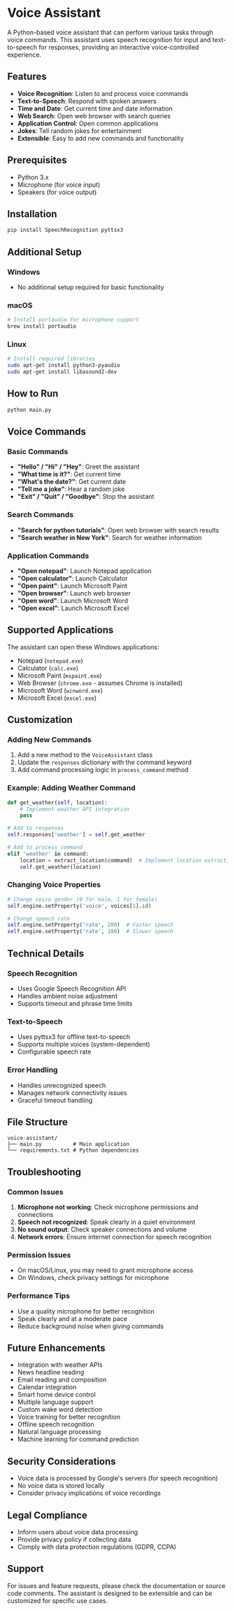 # Voice Assistant

A Python-based voice assistant that can perform various tasks through voice commands. This assistant uses speech recognition for input and text-to-speech for responses, providing an interactive voice-controlled experience.

## Features
- **Voice Recognition**: Listen to and process voice commands
- **Text-to-Speech**: Respond with spoken answers
- **Time and Date**: Get current time and date information
- **Web Search**: Open web browser with search queries
- **Application Control**: Open common applications
- **Jokes**: Tell random jokes for entertainment
- **Extensible**: Easy to add new commands and functionality

## Prerequisites
- Python 3.x
- Microphone (for voice input)
- Speakers (for voice output)

## Installation
```bash
pip install SpeechRecognition pyttsx3
```

## Additional Setup
### Windows
- No additional setup required for basic functionality

### macOS
```bash
# Install portaudio for microphone support
brew install portaudio
```

### Linux
```bash
# Install required libraries
sudo apt-get install python3-pyaudio
sudo apt-get install libasound2-dev
```

## How to Run
```bash
python main.py
```

## Voice Commands

### Basic Commands
- **"Hello" / "Hi" / "Hey"**: Greet the assistant
- **"What time is it?"**: Get current time
- **"What's the date?"**: Get current date
- **"Tell me a joke"**: Hear a random joke
- **"Exit" / "Quit" / "Goodbye"**: Stop the assistant

### Search Commands
- **"Search for python tutorials"**: Open web browser with search results
- **"Search weather in New York"**: Search for weather information

### Application Commands
- **"Open notepad"**: Launch Notepad application
- **"Open calculator"**: Launch Calculator
- **"Open paint"**: Launch Microsoft Paint
- **"Open browser"**: Launch web browser
- **"Open word"**: Launch Microsoft Word
- **"Open excel"**: Launch Microsoft Excel

## Supported Applications
The assistant can open these Windows applications:
- Notepad (`notepad.exe`)
- Calculator (`calc.exe`)
- Microsoft Paint (`mspaint.exe`)
- Web Browser (`chrome.exe` - assumes Chrome is installed)
- Microsoft Word (`winword.exe`)
- Microsoft Excel (`excel.exe`)

## Customization

### Adding New Commands
1. Add a new method to the `VoiceAssistant` class
2. Update the `responses` dictionary with the command keyword
3. Add command processing logic in `process_command` method

### Example: Adding Weather Command
```python
def get_weather(self, location):
    # Implement weather API integration
    pass

# Add to responses
self.responses['weather'] = self.get_weather

# Add to process_command
elif 'weather' in command:
    location = extract_location(command)  # Implement location extraction
    self.get_weather(location)
```

### Changing Voice Properties
```python
# Change voice gender (0 for male, 1 for female)
self.engine.setProperty('voice', voices[1].id)

# Change speech rate
self.engine.setProperty('rate', 200)  # Faster speech
self.engine.setProperty('rate', 100)  # Slower speech
```

## Technical Details

### Speech Recognition
- Uses Google Speech Recognition API
- Handles ambient noise adjustment
- Supports timeout and phrase time limits

### Text-to-Speech
- Uses pyttsx3 for offline text-to-speech
- Supports multiple voices (system-dependent)
- Configurable speech rate

### Error Handling
- Handles unrecognized speech
- Manages network connectivity issues
- Graceful timeout handling

## File Structure
```
voice-assistant/
├── main.py          # Main application
└── requirements.txt # Python dependencies
```

## Troubleshooting

### Common Issues
1. **Microphone not working**: Check microphone permissions and connections
2. **Speech not recognized**: Speak clearly in a quiet environment
3. **No sound output**: Check speaker connections and volume
4. **Network errors**: Ensure internet connection for speech recognition

### Permission Issues
- On macOS/Linux, you may need to grant microphone access
- On Windows, check privacy settings for microphone

### Performance Tips
- Use a quality microphone for better recognition
- Speak clearly and at a moderate pace
- Reduce background noise when giving commands

## Future Enhancements
- Integration with weather APIs
- News headline reading
- Email reading and composition
- Calendar integration
- Smart home device control
- Multiple language support
- Custom wake word detection
- Voice training for better recognition
- Offline speech recognition
- Natural language processing
- Machine learning for command prediction

## Security Considerations
- Voice data is processed by Google's servers (for speech recognition)
- No voice data is stored locally
- Consider privacy implications of voice recordings

## Legal Compliance
- Inform users about voice data processing
- Provide privacy policy if collecting data
- Comply with data protection regulations (GDPR, CCPA)

## Support
For issues and feature requests, please check the documentation or source code comments. The assistant is designed to be extensible and can be customized for specific use cases.
